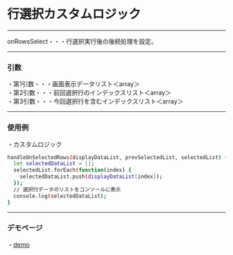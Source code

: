 # 行選択カスタムロジック
*****
onRowsSelect・・・行選択実行後の後続処理を設定。

*****
### 引数
・第1引数・・・画面表示データリスト＜array＞  
・第2引数・・・前回選択行のインデックスリスト＜array＞  
・第3引数・・・今回選択行を含むインデックスリスト＜array＞
*****
### 使用例

・カスタムロジック  
```sh
handleOnSelectedRows(displayDataList, prevSelectedList, selectedList) {
  let selectedDataList = [];
  selectedList.forEach(function(index) {
    selectedDataList.push(displayDataList[index]);
  });
  // 選択行データのリストをコンソールに表示
  console.log(selectedDataList);
}
```
*****
### デモページ

・[demo](https://kento75.github.io/mui-drip-table-demo2)